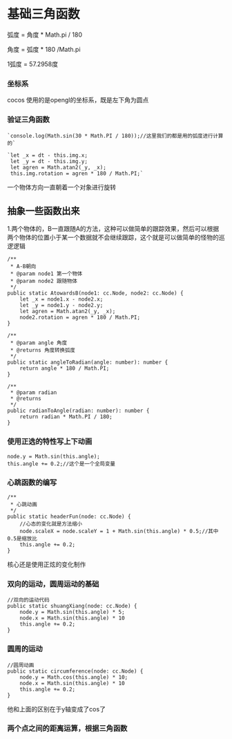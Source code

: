 # 基础三角函数

弧度 = 角度 * Math.pi / 180

角度 = 弧度 * 180 /Math.pi

1弧度 =  57.2958度

### 坐标系

cocos 使用的是opengl的坐标系，既是左下角为圆点

### 验证三角函数

	`console.log(Math.sin(30 * Math.PI / 180));//这里我们的都是用的弧度进行计算的`

    `let _x = dt - this.img.x;
     let _y = dt - this.img.y;
     let agren = Math.atan2(_y, _x);
     this.img.rotation = agren * 180 / Math.PI;`

一个物体方向一直朝着一个对象进行旋转

## 抽象一些函数出来
1.两个物体的，B一直跟随A的方法，这种可以做简单的跟踪效果，然后可以根据两个物体的位置小于某一个数据就不会继续跟踪，这个就是可以做简单的怪物的巡逻逻辑

    /**
     * A-B朝向
     * @param node1 第一个物体
     * @param node2 跟随物体
     */
    public static AtowardsB(node1: cc.Node, node2: cc.Node) {
        let _x = node1.x - node2.x;
        let _y = node1.y - node2.y;
        let agren = Math.atan2(_y, _x);
        node2.rotation = agren * 180 / Math.PI;
    }

    /**
     * @param angle 角度
     * @returns 角度转换弧度
     */
    public static angleToRadian(angle: number): number {
        return angle * 180 / Math.PI;
    }

    /**
     * @param radian 
     * @returns 
     */
    public radianToAngle(radian: number): number {
        return radian * Math.PI / 180;
    }

### 使用正选的特性写上下动画
    node.y = Math.sin(this.angle);
    this.angle += 0.2;//这个是一个全局变量

### 心跳函数的编写
    /**
     * 心跳动画
     */
    public static headerFun(node: cc.Node) {
        //心态的变化就是方法缩小
        node.scaleX = node.scaleY = 1 + Math.sin(this.angle) * 0.5;//其中0.5是缩放比
        this.angle += 0.2;
    }
核心还是使用正炫的变化制作

### 双向的运动，圆周运动的基础
    //双向的运动代码
    public static shuangXiang(node: cc.Node) {
        node.y = Math.sin(this.angle) * 5;
        node.x = Math.sin(this.angle) * 10
        this.angle += 0.2;
    }
    
### 圆周的运动
    //圆周动画
    public static circumference(node: cc.Node) {
        node.y = Math.cos(this.angle) * 10;
        node.x = Math.sin(this.angle) * 10
        this.angle += 0.2;
    }
他和上面的区别在于y轴变成了cos了

### 两个点之间的距离运算，根据三角函数